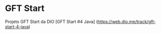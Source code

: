 # GFT Start
Projeto GFT Start da DIO
[GFT Start #4 Java] (https://web.dio.me/track/gft-start-4-java)
